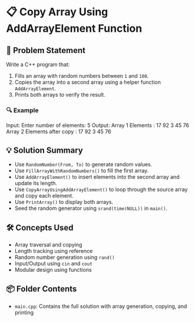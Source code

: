 # 📋 Copy Array Using AddArrayElement Function

## 🧩 Problem Statement
Write a C++ program that:
1. Fills an array with random numbers between `1` and `100`.
2. Copies the array into a second array using a helper function `AddArrayElement`.
3. Prints both arrays to verify the result.

### 🔍 Example
Input:
Enter number of elements: 5
Output:
Array 1 Elements : 17 92 3 45 76 
Array 2 Elements after copy : 17 92 3 45 76

## 💡 Solution Summary
- Use `RandomNumber(From, To)` to generate random values.
- Use `FillArrayWithRandomNumbers()` to fill the first array.
- Use `AddArrayElement()` to insert elements into the second array and update its length.
- Use `CopyArrayUsingAddArrayElement()` to loop through the source array and copy each element.
- Use `PrintArray()` to display both arrays.
- Seed the random generator using `srand(time(NULL))` in `main()`.

## 🛠️ Concepts Used
- Array traversal and copying
- Length tracking using reference
- Random number generation using `rand()`
- Input/Output using `cin` and `cout`
- Modular design using functions

## 📦 Folder Contents
- `main.cpp`: Contains the full solution with array generation, copying, and printing
